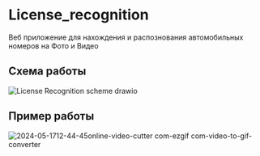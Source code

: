 # License_recognition
Веб приложение для нахождения и распознования автомобильных номеров на Фото и Видео
## Схема работы
![License Recognition scheme drawio](https://github.com/user-attachments/assets/41d537af-cb64-4ac1-bb4c-b1f5d8d8e522)
## Пример работы
![2024-05-1712-44-45online-video-cutter com-ezgif com-video-to-gif-converter](https://github.com/Neas1231/Licenses-recognition_Yolov9_EasyOCR/assets/120177610/27f18a39-3a79-4ce0-8a6e-d45f8d9e55a4)



